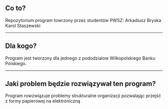## Co to?

Repozytorium program towrzony przez studentów PWSZ:
Arkadiusz Bryska
Karol Staszewski

---

## Dla kogo?

Program jest tworzony dla jednego z pododzialow Wilkopolskiego Banku Polskiego.

---

## Jaki problem będzie rozwiązywał ten program?

Program rowzwiązuje problemy strukturalne organizacji pozwalając przejść z formy papierowej na elektroniczną
